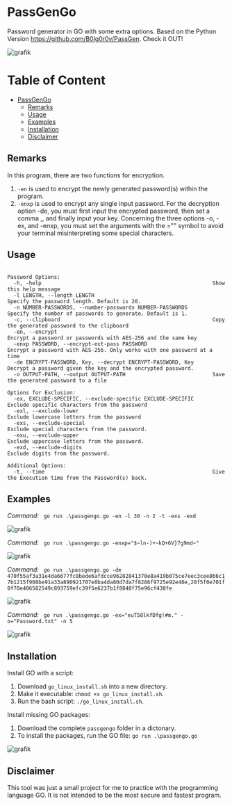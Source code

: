 # PassGenGo
Password generator in GO with some extra options. Based on the Python Version https://github.com/B0lg0r0v/PassGen. Check it OUT!

                          
![grafik](https://github.com/K3res/PassGenGo/assets/89378576/add97f67-24d8-43c7-8809-5726d106ed12)


  

# Table of Content
- [PassGenGo](#passgengo)
  * [Remarks](#note)
  * [Usage](#usage)
  * [Examples](#examples)
  * [Installation](#installation)
  * [Disclaimer](#disclaimer)



## Remarks

In this program, there are two functions for encryption.  
  1. `-en` is used to encrypt the newly generated password(s) within the program.
  2. `-enxp` is used to encrypt any single input password.
For the decryption option -de, you must first input the encrypted password, then set a comma ,, and finally input your key.
Concerning the three options -o, -ex, and -enxp, you must set the arguments with the ="" symbol to avoid your terminal misinterpreting some special characters.  


## Usage
```

Password Options:
  -h, -help                                                       Show this help message
  -l LENGTH, --length LENGTH                                      Specify the password length. Default is 20.
  -n NUMBER-PASSWORDS, --number-passwords NUMBER-PASSWORDS        Specify the number of passwords to generate. Default is 1.
  -c, --clipboard                                                 Copy the generated password to the clipboard
  -en, --encrypt                                                  Encrypt a password or passwords with AES-256 and the same key
  -enxp PASSWORD, --encrypt-ext-pass PASSWORD                     Encrypt a password with AES-256. Only works with one password at a time
  -de ENCRYPT-PASSWORD, Key, --decrypt ENCRYPT-PASSWORD, Key      Decrypt a password given the key and the encrypted password.
  -o OUTPUT-PATH, --output OUTPUT-PATH                            Save the generated password to a file

Options for Exclusion:
  -ex, EXCLUDE-SPECIFIC, --exclude-specific EXCLUDE-SPECIFIC      Exclude specific characters from the password
  -exl, --exclude-lower                                           Exclude lowercase letters from the password
  -exs, --exclude-special                                         Exclude special characters from the password.
  -exu, --exclude-upper                                           Exclude uppercase letters from the password.
  -exd, --exclude-digits                                          Exclude digits from the password.

Additional Options:
  -t, --time                                                      Give the Execution time from the Password(s) back.

``` 

## Examples
*Command:* ` go run .\passgengo.go -en -l 30 -n 2 -t -exs -exd`


![grafik](https://github.com/K3res/PassGenGo/assets/89378576/bf987ec3-895d-4eaf-8b7c-faf53c764d80)


*Command:* ` go run .\passgengo.go -enxp="$~ln-)+~kQ+6V}7g9md~"`

![grafik](https://github.com/K3res/PassGenGo/assets/89378576/bf696cb2-3a2e-4500-a18c-5917d97befc6)

*Command:* ` go run .\passgengo.go -de 470f55af3a31e4da6677fc8bede6afdcce96282841370e8a419b075ce7eec3cee866c17b1215f908be91a33a890921707e8ba4da80d7da7f8286f9725e92e40e,28f5f0e701f0f70e406582549c893759efc39f5e6237b1f8840f75e96cf438fe`

![grafik](https://github.com/K3res/PassGenGo/assets/89378576/117db0ed-4756-43a4-9b55-d8c1ae185043)

*Command:* ` go run .\passgengo.go -ex="euT58lkfDfg!#m." -o="Password.txt" -n 5`

![grafik](https://github.com/K3res/PassGenGo/assets/89378576/5248da45-9efa-4197-b2ec-bc9feb82c213)



## Installation

Install GO with a script: <br/>

1. Download `go_linux_install.sh` into a new directory. <br/>
2. Make it executable: `chmod +x go_linux_install.sh`.<br/>
3. Run the bash script: `./go_linux_install.sh`.<br/>

Install missing GO packages:
1. Download the complete `passgengo` folder in a dictonary.<br/>
2. To install the packages, run the GO file:  `go run .\passgengo.go`  <br/>

![grafik](https://github.com/K3res/PassGenGo/assets/89378576/449476e0-b999-46e0-b090-cdde800d89a5) <br/>




## Disclaimer
This tool was just a small project for me to practice with the programming language GO. It is not intended to be the most secure and fastest program.







